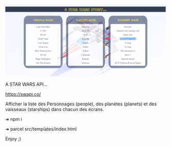 ![](./src/static/img/Capture.PNG)

A STAR WARS API...

https://swapi.co/

Afficher la liste des Personnages (people), des planètes (planets) et des vaisseaux (starships) dans chacun des écrans.


➜ npm i

➜ parcel src/templates/index.html

Enjoy ;)